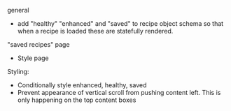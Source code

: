 general

- add "healthy" "enhanced" and "saved" to recipe object schema so that when a recipe is loaded these are statefully rendered.

"saved recipes" page

- Style page

Styling:

- Conditionally style enhanced, healthy, saved
- Prevent appearance of vertical scroll from pushing content left. This is only happening on the top content boxes
